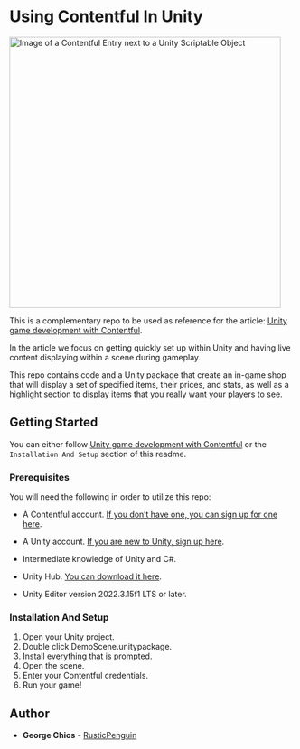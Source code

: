 # Using Contentful In Unity
<img src="https://github.com/contentful/using-contentful-in-unity/assets/38636581/0dbb1330-9fbb-4725-aa31-a82fc4f1a933" alt="Image of a Contentful Entry next to a Unity Scriptable Object" width="480"/>


This is a complementary repo to be used as reference for the article: [Unity game development with Contentful](https://www.contentful.com/blog/unity-game-development-contentful/).

In the article we focus on getting quickly set up within Unity and having live content displaying within a scene during gameplay. 

This repo contains code and a Unity package that create an in-game shop that will display a set of specified items, their prices, and stats, as well as a highlight section to display items that you really want your players to see.

## Getting Started

You can either follow [Unity game development with Contentful](https://www.contentful.com/blog/unity-game-development-contentful/) or the `Installation And Setup` section of this readme.

### Prerequisites

You will need the following in order to utilize this repo:

- A Contentful account. [If you don’t have one, you can sign up for one here](https://www.contentful.com/sign-up/).

- A Unity account. [If you are new to Unity, sign up here](https://id.unity.com/).

- Intermediate knowledge of Unity and C#.

- Unity Hub. [You can download it here](https://unity.com/download).

- Unity Editor version 2022.3.15f1 LTS or later.


### Installation And Setup

1. Open your Unity project.
2. Double click DemoScene.unitypackage.
3. Install everything that is prompted.
4. Open the scene.
5. Enter your Contentful credentials.
6. Run your game!

## Author

* **George Chios** - [RusticPenguin](https://github.com/rusticpenguin)
